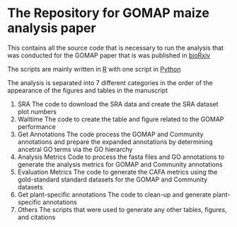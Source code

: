 # The Repository for GOMAP maize analysis paper

This contains all the source code that is necessary to run the analysis that was conducted for the GOMAP paper that is was published in [bioRxiv](https://www.biorxiv.org/content/10.1101/809988v2)

The scripts are mainly written in [R](https://www.r-project.org/) with one script in [Python](https://www.python.org/)

The analysis is separated into 7 different categories in the order of the appearance of the figures and tables in the manuscript 

1. SRA
	The code to download the SRA data and create the SRA dataset plot numbers
2. Walltime
	The code to create the table and figure related to the GOMAP performance 
3. Get Annotations
	The code process the GOMAP and Community annotations and prepare the expanded annotations by determining ancetral GO terms via the GO hierarchy
4. Analysis Metrics
	Code to process the fasta files and GO annotations to generate the analysis metrics for GOMAP and Community annotations
5. Evaluation Metrics
    The code to generate the CAFA metrics using the gold-standard standard datasets for the GOMAP and Community datasets
6. Get plant-specific annotations
    The code to clean-up and generate plant-specific annotations 
7. Others
	The scripts that were used to generate any other tables, figures, and citations

